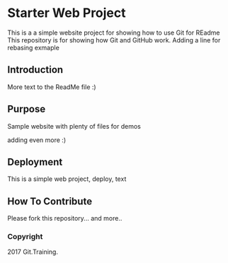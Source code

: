 # Starter Web Project

This is a a simple website project for showing how to use Git for REadme
This repository is for showing how Git and GitHub work.
Adding a line for rebasing exmaple

## Introduction

More text to the ReadMe file :)

## Purpose

Sample website with plenty of files for demos

adding even more :)

## Deployment

This is a simple web project, deploy, text

## How To Contribute

Please fork this repository... and more..

### Copyright

2017 Git.Training.